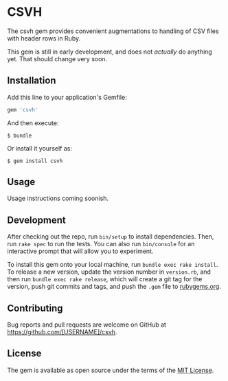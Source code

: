 # CSVH

The csvh gem provides convenient augmentations to handling of CSV
files with header rows in Ruby.

This gem is still in early development, and does not _actually_
do anything yet. That should change very soon.

## Installation

Add this line to your application's Gemfile:

```ruby
gem 'csvh'
```

And then execute:

    $ bundle

Or install it yourself as:

    $ gem install csvh

## Usage

Usage instructions coming soonish.

## Development

After checking out the repo, run `bin/setup` to install
dependencies. Then, run `rake spec` to run the tests. You can
also run `bin/console` for an interactive prompt that will allow
you to experiment.

To install this gem onto your local machine, run `bundle exec
rake install`. To release a new version, update the version
number in `version.rb`, and then run `bundle exec rake release`,
which will create a git tag for the version, push git commits and
tags, and push the `.gem` file to
[rubygems.org](https://rubygems.org).

## Contributing

Bug reports and pull requests are welcome on GitHub at
https://github.com/[USERNAME]/csvh.


## License

The gem is available as open source under the terms of the
[MIT License](http://opensource.org/licenses/MIT).
